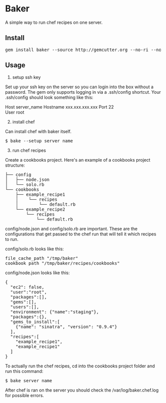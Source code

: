 Baker
=======

A simple way to run chef recipes on one server.

Install
-------

<pre>
gem install baker --source http://gemcutter.org --no-ri --no-rdoc # sudo if you need to
</pre>

Usage
-------

1. setup ssh key

Set up your ssh key on the server so you can login into the box without a password.  The gem only supports logging in via a .ssh/config shortcut.  Your .ssh/config should look something like this:

Host server_name
  Hostname     xxx.xxx.xxx.xxx
  Port         22  
  User         root

2. install chef

Can install chef with baker itself.  

<pre>
$ bake --setup server_name
</pre>

3. run chef recipes

Create a cookbooks project.  Here's an example of a cookbooks project structure:

<pre>
├── config
│   ├── node.json
│   └── solo.rb
└── cookbooks
    ├── example_recipe1
    │    └── recipes
    │        └── default.rb
    └── example_recipe2
        └── recipes
            └── default.rb
</pre>

config/node.json and config/solo.rb are important.  These are the configurations that get passed to the chef run that will tell it which recipes to run.  

config/solo.rb looks like this: 

<pre>
file_cache_path "/tmp/baker"
cookbook_path "/tmp/baker/recipes/cookbooks"
</pre>

config/node.json looks like this:

<pre>
{
  "ec2": false,
  "user":"root",
  "packages":[],
  "gems":[],
  "users":[],
  "environment": {"name":"staging"},
  "packages":{},
  "gems_to_install":[
    {"name": "sinatra", "version": "0.9.4"}
  ],
  "recipes":[
    "example_recipe1", 
    "example_recipe1"
  ]
}
</pre>

To actually run the chef recipes, cd into the cookbooks project folder and run this command:

<pre>
$ bake server_name
</pre>

After chef is ran on the server you should check the /var/log/baker.chef.log for possible errors.

